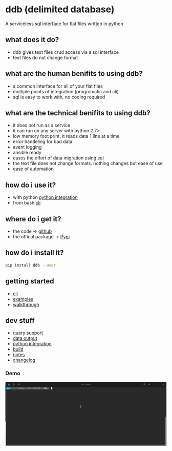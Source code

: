 # ddb (delimited database)

 A serviceless sql interface for flat files written in python


## what does it do?
- ddb gives text files crud access via a sql interface
- text files do not change format


## what are the human benifits to using ddb?
- a common interface for all of your flat files
- multiple points of integration (progromatic and cli)
- sql is easy to work with, no coding required


## what are the technical benifits to using ddb?
- it does not run as a service
- it can run on any server with python 2.7>
- low memory foot print. it reads data 1 line at a time
- error handeling for bad data
- event logging
- ansible ready
- eases the effort of data migration using sql
- the text file does not change formats. nothing changes but ease of use
- ease of automation

## how do i use it?
- with python [python integration](data/python-integration.md)
- from bash [cli](data/cli.md)


## where do i get it?
- the code -> [github](https://github.com/chris17453/ddb)
- the offical package -> [Pypi](https://pypi.org/project/ddb/)


## how do i install it?
```bash
pip install ddb --user
```


## getting started
- [cli](data/cli.md)
- [examples](data/examples.md)
- [walkthrough](data/walkthrough.md)


## dev stuff
- [query support](data/query-support.md)
- [data output](data/output.md)
- [python integration](data/python-integration.md)
- [build](data/build.md)
- [notes](data/notes.md)
- [changelog](data/changelog.md)



### Demo
![Demo](https://raw.githubusercontent.com/chris17453/ddb/master/data/ddb-demo.gif)

